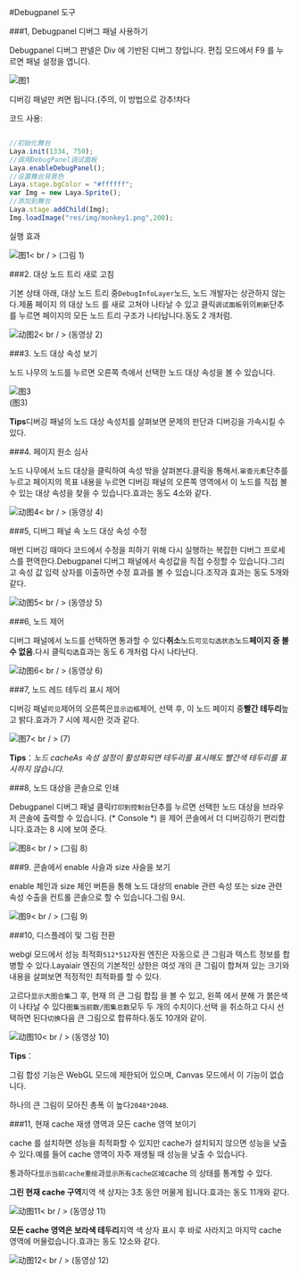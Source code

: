 #Debugpanel 도구

###1, Debugpanel 디버그 패널 사용하기

Debugpanel 디버그 판넬은 Div 에 기반된 디버그 창입니다. 편집 모드에서 F9 를 누르면 패널 설정을 엽니다.

![图1](img/debug.png)

디버깅 패널만 켜면 됩니다.(주의, 이 방법으로 강추!차다

코드 사용:




```javascript

//初始化舞台
Laya.init(1334, 750);
//调用DebugPanel调试面板
Laya.enableDebugPanel();
//设置舞台背景色
Laya.stage.bgColor = "#ffffff";
var Img = new Laya.Sprite();
//添加到舞台
Laya.stage.addChild(Img);
Img.loadImage("res/img/monkey1.png",200);
```


실행 효과

![图1](img/1.png)< br / > (그림 1)



###2. 대상 노드 트리 새로 고침

기본 상태 아래, 대상 노드 트리 중`DebugInfoLayer`노드, 노드 개발자는 상관하지 않는다.제품 페이지 의 대상 노드 를 새로 고쳐야 나타날 수 있고 클릭`调试面板`위의`刷新`단추를 누르면 페이지의 모든 노드 트리 구조가 나타납니다.동도 2 개처럼.

![动图2](img/2.gif)< br / > (동영상 2)



###3. 노드 대상 속성 보기

노드 나무의 노드를 누르면 오른쪽 측에서 선택한 노드 대상 속성을 볼 수 있습니다.

![图3](img/3.png) <br /> (图3)


**Tips**디버깅 패널의 노드 대상 속성치를 살펴보면 문제의 판단과 디버깅을 가속시킬 수 있다.



###4. 페이지 원소 심사

노드 나무에서 노드 대상을 클릭하여 속성 밖을 살펴본다.클릭을 통해서.`审查元素`단추를 누르고 페이지의 목표 내용을 누르면 디버깅 패널의 오른쪽 영역에서 이 노드를 직접 볼 수 있는 대상 속성을 찾을 수 있습니다.효과는 동도 4소와 같다.

![动图4](img/4.gif)< br / > (동영상 4)





###5, 디버그 패널 속 노드 대상 속성 수정

매번 디버깅 때마다 코드에서 수정을 피하기 위해 다시 실행하는 복잡한 디버그 프로세스를 편역한다.Debugpanel 디버그 패널에서 속성값을 직접 수정할 수 있습니다.그리고 속성 값 입력 상자를 이출하면 수정 효과를 볼 수 있습니다.조작과 효과는 동도 5개와 같다.

![动图5](img/5.gif)< br / > (동영상 5)



###6, 노드 제어

디버그 패널에서 노드를 선택하면 통과할 수 있다**취소**노드`可见勾选状态`노드**페이지 중 볼 수 없음**.다시 클릭`勾选`효과는 동도 6 개처럼 다시 나타난다.

![动图6](img/6.gif)< br / > (동영상 6)





###7, 노드 레드 테두리 표시 제어

디버깅 패널`可见`제어의 오른쪽은`显示边框`제어, 선택 후, 이 노드 페이지 중**빨간 테두리**높고 밝다.효과가 7 시에 제시한 것과 같다.

![图7](img/7.png)< br / > (7)

**Tips**：*노드 cacheAs 속성 설정이 활성화되면 테두리를 표시해도 빨간색 테두리를 표시하지 않습니다.*



###8, 노드 대상을 콘솔으로 인쇄

Debugpanel 디버그 패널 클릭`打印到控制台`단추를 누르면 선택한 노드 대상을 브라우저 콘솔에 출력할 수 있습니다. (* Console *) 을 제어 콘솔에서 더 디버깅하기 편리합니다.효과는 8 시에 보여 준다.

![图8](img/8.png)< br / > (그림 8)



###9. 콘솔에서 enable 사슬과 size 사슬을 보기

enable 체인과 size 체인 버튼을 통해 노드 대상의 enable 관련 속성 또는 size 관련 속성 수출을 컨트롤 콘솔으로 할 수 있습니다.그림 9시.

![图9](img/9.png)< br / > (그림 9)



###10, 디스플레이 및 그림 전환

webgl 모드에서 성능 최적화`512*512`자원 엔진은 자동으로 큰 그림과 텍스트 정보를 합병할 수 있다.Layaiair 엔진의 기본적인 상한은 여섯 개의 큰 그림이 합쳐져 있는 크기와 내용을 살펴보면 적정적인 최적화를 할 수 있다.

고르다`显示大图合集`그 후, 현재 의 큰 그림 합집 을 볼 수 있고, 왼쪽 에서 분해 가 붉은색 이 나타날 수 있다`图集当前数/图集总数`모두 두 개의 수치이다.선택 을 취소하고 다시 선택하면 된다`切换`다음 큰 그림으로 합류하다.동도 10개와 같이.

![动图10](img/10.gif)< br / > (동영상 10)

**Tips**：

그림 합성 기능은 WebGL 모드에 제한되어 있으며, Canvas 모드에서 이 기능이 없습니다.

하나의 큰 그림이 모아진 총폭 이 높다`2048*2048`.





###11, 현재 cache 재생 영역과 모든 cache 영역 보이기

cache 를 설치하면 성능을 최적화할 수 있지만 cache가 설치되지 않으면 성능을 낮출 수 있다.예를 들어 cache 영역이 자주 재생될 때 성능을 낮출 수 있습니다.

통과하다`显示当前cache重绘`과`显示所有cache区域`cache 의 상태를 통계할 수 있다.

**그린 현재 cache 구역**지역 색 상자는 3초 동안 머물게 됩니다.효과는 동도 11개와 같다.

![动图11](img/11.gif)< br / > (동영상 11)


**모든 cache 영역은 보라색 테두리**지역 색 상자 표시 후 바로 사라지고 마지막 cache 영역에 머물렀습니다.효과는 동도 12소와 같다.

![动图12](img/12.gif)< br / > (동영상 12)














 

